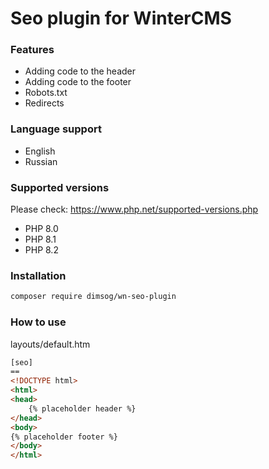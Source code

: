 # Seo plugin for WinterCMS

### Features
* Adding code to the header
* Adding code to the footer
* Robots.txt
* Redirects

### Language support
* English
* Russian

### Supported versions
Please check: https://www.php.net/supported-versions.php
* PHP 8.0
* PHP 8.1
* PHP 8.2

### Installation
```bash
composer require dimsog/wn-seo-plugin
```

### How to use
layouts/default.htm
```html
[seo]
==
<!DOCTYPE html>
<html>
<head>
    {% placeholder header %}
</head>
<body>
{% placeholder footer %}
</body>
</html>
```
